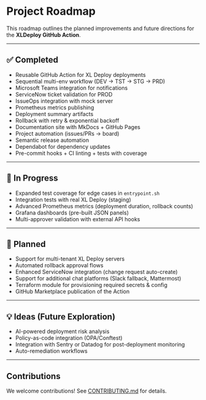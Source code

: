 # Project Roadmap

This roadmap outlines the planned improvements and future directions for the **XLDeploy GitHub Action**.

---

## ✅ Completed
- Reusable GitHub Action for XL Deploy deployments
- Sequential multi-env workflow (DEV → TST → STG → PRD)
- Microsoft Teams integration for notifications
- ServiceNow ticket validation for PROD
- IssueOps integration with mock server
- Prometheus metrics publishing
- Deployment summary artifacts
- Rollback with retry & exponential backoff
- Documentation site with MkDocs + GitHub Pages
- Project automation (issues/PRs → board)
- Semantic release automation
- Dependabot for dependency updates
- Pre-commit hooks + CI linting + tests with coverage

---

## 🚧 In Progress
- Expanded test coverage for edge cases in `entrypoint.sh`
- Integration tests with real XL Deploy (staging)
- Advanced Prometheus metrics (deployment duration, rollback counts)
- Grafana dashboards (pre-built JSON panels)
- Multi-approver validation with external API hooks

---

## 📅 Planned
- Support for multi-tenant XL Deploy servers
- Automated rollback approval flows
- Enhanced ServiceNow integration (change request auto-create)
- Support for additional chat platforms (Slack fallback, Mattermost)
- Terraform module for provisioning required secrets & config
- GitHub Marketplace publication of the Action

---

## 💡 Ideas (Future Exploration)
- AI-powered deployment risk analysis
- Policy-as-code integration (OPA/Conftest)
- Integration with Sentry or Datadog for post-deployment monitoring
- Auto-remediation workflows

---

## Contributions
We welcome contributions! See [CONTRIBUTING.md](CONTRIBUTING.md) for details.
